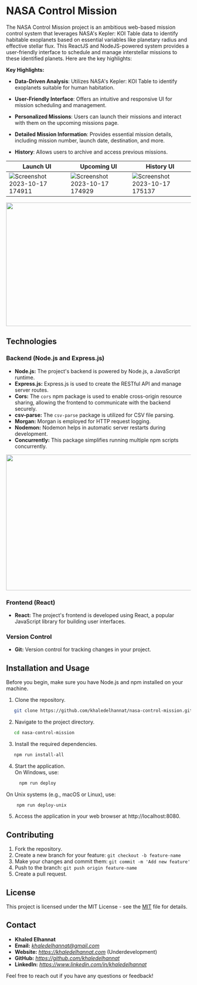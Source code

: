 # NASA Control Mission

The NASA Control Mission project is an ambitious web-based mission control system that leverages NASA's Kepler: KOI Table data to identify habitable exoplanets based on essential variables like planetary radius and effective stellar flux. This ReactJS and NodeJS-powered system provides a user-friendly interface to schedule and manage interstellar missions to these identified planets. Here are the key highlights:


**Key Highlights:**
- **Data-Driven Analysis**: Utilizes NASA's Kepler: KOI Table to identify exoplanets suitable for human habitation.

- **User-Friendly Interface**: Offers an intuitive and responsive UI for mission scheduling and management.

- **Personalized Missions**: Users can launch their missions and interact with them on the upcoming missions page.

- **Detailed Mission Information**: Provides essential mission details, including mission number, launch date, destination, and more.

- **History**: Allows users to archive and access previous missions.

|               Launch UI         |          Upcoming UI              |            History UI                |
| ----------------------------------- | ----------------------------------- | ----------------------------------- |
|![Screenshot 2023-10-17 174911](https://github.com/khaledelhannat/nasa-control-mission/assets/76536316/694c854d-5258-411b-b5e7-01a10d1aac75) | ![Screenshot 2023-10-17 174929](https://github.com/khaledelhannat/nasa-control-mission/assets/76536316/e7170f30-0254-4b17-8918-8ef8767714ba) | ![Screenshot 2023-10-17 175137](https://github.com/khaledelhannat/nasa-control-mission/assets/76536316/d20a279d-d856-47c2-8cef-60de4cd26e56) |
<div align="center">
  <img src="https://github.com/khaledelhannat/nasa-control-mission/assets/76536316/0fa781ae-f611-4662-ad7d-8dfac84b2466" width="780" height="336">
</div>

## Technologies

### Backend (Node.js and Express.js)
- **Node.js:** The project's backend is powered by Node.js, a JavaScript runtime.
- **Express.js:** Express.js is used to create the RESTful API and manage server routes.
- **Cors:** The `cors` npm package is used to enable cross-origin resource sharing, allowing the frontend to communicate with the backend securely.
- **csv-parse:** The `csv-parse` package is utilized for CSV file parsing.
- **Morgan:** Morgan is employed for HTTP request logging.
- **Nodemon:** Nodemon helps in automatic server restarts during development.
- **Concurrently:** This package simplifies running multiple npm scripts concurrently.
<div align="center">
  <img src="https://github.com/khaledelhannat/nasa-control-mission/assets/76536316/d535529b-c39d-419c-a972-b2b4240cca1b" width="700" height="369">
</div>

### Frontend (React)
- **React:** The project's frontend is developed using React, a popular JavaScript library for building user interfaces.

### Version Control
- **Git:** Version control for tracking changes in your project.

## Installation and Usage 
Before you begin, make sure you have Node.js and npm installed on your machine.

1. Clone the repository.
```bash
   git clone https://github.com/khaledelhannat/nasa-control-mission.git
```
2. Navigate to the project directory.
```bash
   cd nasa-control-mission
```
3. Install the required dependencies.
```bash
   npm run install-all
```
4. Start the application.<br>
On Windows, use:
```bash
     npm run deploy
```
On Unix systems (e.g., macOS or Linux), use:
```bash
    npm run deploy-unix
```
5. Access the application in your web browser at http://localhost:8080.

## Contributing
1. Fork the repository.
2. Create a new branch for your feature: `git checkout -b feature-name`
3. Make your changes and commit them: `git commit -m 'Add new feature'`
4. Push to the branch: `git push origin feature-name`
5. Create a pull request.

## License
This project is licensed under the MIT License - see the [MIT](https://github.com/khaledelhannat/nasa-control-mission/blob/main/LICENSE) file for details.

## Contact

- **Khaled Elhannat**
- **Email:** *khaledelhannat@gmail.com*
- **Website:** *https://khaledelhannat.com* (Underdevelopment)
- **GitHub:** *https://github.com/khaledelhannat*
- **LinkedIn:** *https://www.linkedin.com/in/khaledelhannat*

Feel free to reach out if you have any questions or feedback!

